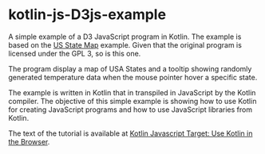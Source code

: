 # kotlin-js-D3js-example
A simple example of a D3 JavaScript program in Kotlin. The example is based on the [US State Map](http://bl.ocks.org/NPashaP/a74faf20b492ad377312)
example. Given that the original program is licensed under the GPL 3, so is this one.

The program display a map of USA States and a tooltip showing randomly generated temperature data when the mouse pointer hover a specific state.

The example is written in Kotlin that in transpiled in JavaScript by the Kotlin compiler. The objective of this simple example is showing how to use Kotlin for creating JavaScript programs and how to use JavaScript libraries from Kotlin.

The text of the tutorial is available at [Kotlin Javascript Target: Use Kotlin in the Browser](https://superkotlin.com/kotlin-javascript/).
